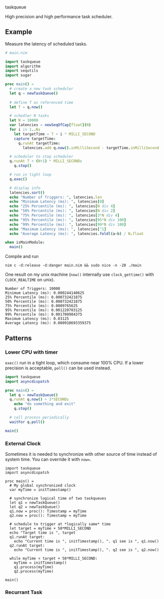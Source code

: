 taskqueue

High precision and high performance task scheduler.

## Example

Measure the latency of scheduled tasks. 

```nim
# main.nim

import taskqueue
import algorithm
import sequtils
import sugar

proc main() = 
  # create a new task scheduler
  let q = newTaskQueue()
      
  # define T as referenced time
  let T = q.now()

  # schedler N tasks
  let N = 10000
  var latencies = newSeqOfCap[float](N)
  for i in 1..N:
    let targetTime = T + i * MILLI_SECOND
    capture targetTime:
      q.runAt targetTime:
        latencies.add q.now().inMilliSecond - targetTime.inMilliSecond 

  # scheduler to stop scheduler
  q.runAt T + (N+1) * MILLI_SECOND:
    q.stop()

  # run in tight loop
  q.exec()

  # display info
  latencies.sort()
  echo "Number of Triggers: ", latencies.len
  echo "Minimum Latency (ms): ", latencies[0]
  echo "25% Percentile (ms): ", latencies[N div 4]
  echo "50% Percentile (ms): ", latencies[N div 2]
  echo "75% Percentile (ms): ", latencies[3*N div 4]
  echo "95% Percentile (ms): ", latencies[95*N div 100]
  echo "99% Percentile (ms): ", latencies[99*N div 100]
  echo "Maximum Latency (ms): ", latencies[^1]
  echo "Average Latency (ms): ", latencies.foldl(a+b) / N.float

when isMainModule:
  main()
```

Compile and run

```
nim c -d:release -d:danger main.nim && sudo nice -n -20 ./main
```

One result on my unix machine (`now()` internally use `clock_gettime()` with `CLOCK_REALTIME` on unix). 

```
Number of Triggers: 10000
Minimum Latency (ms): 0.000244140625
25% Percentile (ms): 0.000732421875
50% Percentile (ms): 0.000732421875
75% Percentile (ms): 0.0009765625
95% Percentile (ms): 0.001220703125
99% Percentile (ms): 0.001708984375
Maximum Latency (ms): 0.03125
Average Latency (ms): 0.000910693359375
```

## Patterns

### Lower CPU with timer

`exec()` run in a tight loop, which consume near 100% CPU. If a lower precision is acceptable, `poll()` can be used instead. 

```nim
import taskqueue
import asyncdispatch 

proc main() =
  let q = newTaskQueue()
  q.runAt q.now() + 3*SECOND:
    echo "do something and exit"
    q.stop()

  # call process periodically
  waitFor q.poll()

main()
```

### External Clock

Sometimes it is needed to synchronize with other source of time instead of system time. You can override it with `now=`.

```
import taskqueue
import asyncdispatch 

proc main() =
  # My global synchronized clock
  var myTime = initTimestamp()

  # synchronize logical time of two taskqueues
  let q1 = newTaskQueue()
  let q2 = newTaskQueue()
  q1.now = proc(): Timestamp = myTime 
  q2.now = proc(): Timestamp = myTime
  
  # schedule to trigger at *logically same* time 
  let target = myTime + 50*MILLI_SECOND
  echo "Target time is ", target
  q1.runAt target:
    echo "Current time is ", initTimestamp(), ". q1 see is ", q1.now()
  q2.runAt target:
    echo "Current time is ", initTimestamp(), ". q2 see is ", q2.now()

  while myTime < target + 50*MILLI_SECOND:
    myTime = initTimestamp()
    q1.process(myTime)
    q2.process(myTime)

main()
```

### Recurrant Task 

    
